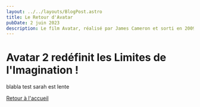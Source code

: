 ```yaml
---
layout: ../../layouts/BlogPost.astro
title: Le Retour d'Avatar
pubDate: 2 juin 2023
description: Le film Avatar, réalisé par James Cameron et sorti en 2009, a marqué un tournant dans l'industrie...
---
```

# Avatar 2 redéfinit les Limites de l'Imagination !

blabla test
sarah est lente

[Retour à l'accueil](/)